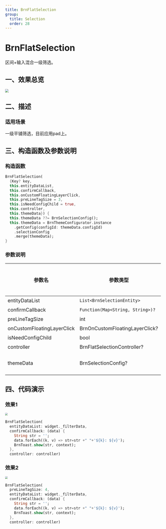 ```yaml
---
title: BrnFlatSelection
group:
  title: Selection
  order: 28
---
```



# BrnFlatSelection

区间+输入混合一级筛选。

## 一、效果总览

<img src="./img/BrnFlatSelectionIntro.png" style="zoom:67%;" />


## 二、描述

### 适用场景

一级平铺筛选，目前应用pad上。

## 三、构造函数及参数说明

### 构造函数


```dart
BrnFlatSelection(
  {Key? key,
  this.entityDataList,
  this.confirmCallback,
  this.onCustomFloatingLayerClick,
  this.preLineTagSize = 3,
  this.isNeedConfigChild = true,
  this.controller,
  this.themeData}) {
  this.themeData ??= BrnSelectionConfig();
  this.themeData = BrnThemeConfigurator.instance
    .getConfig(configId: themeData.configId)
    .selectionConfig
    .merge(themeData);
}
```


### 参数说明

| 参数名 | 参数类型 | 描述 | 是否必填 | 默认值 |
| --- | --- | --- | --- | --- |
| entityDataList | `List<BrnSelectionEntity>` | 筛选原始数据 | 是 | 无 |
| confirmCallback | `Function(Map<String, String>)?` | 确定回调 | 否 | 无 |
| preLineTagSize | int | 每行展示tag数 | 是 | 3 |
| onCustomFloatingLayerClick | BrnOnCustomFloatingLayerClick? | 自定义事件处理 | 否 | 无 |
| isNeedConfigChild | bool | 是否需要配置子选项 | 是 | true |
| controller | BrnFlatSelectionController? | 自定义controller | 否 | 无 |
| themeData | BrnSelectionConfig? | 筛选项主题配置，配置详见BrnSelectionConfig | 否 | |

## 四、代码演示

### 效果1

<img src="./img/BrnFlatSelectionDemo1.png" style="zoom:50%;" />

```dart
BrnFlatSelection(  
  entityDataList: widget._filterData,  
  confirmCallback: (data) {  
    String str = '';  
    data.forEach((k, v) => str=str +" "+'${k}: ${v}');  
    BrnToast.show(str, context);  
  },  
  controller: controller)
```
### 效果2

<img src="./img/BrnFlatSelectionDemo2.png" style="zoom:50%;" />

```dart
BrnFlatSelection(  
  preLineTagSize: 4,  
  entityDataList: widget._filterData,  
  confirmCallback: (data) {  
    String str = '';  
    data.forEach((k, v) => str=str +" "+'${k}: ${v}');  
    BrnToast.show(str, context);  
  },  
  controller: controller)
```

